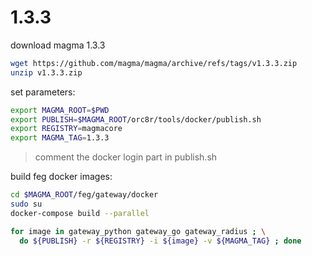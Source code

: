 # 1.3.3

download magma 1.3.3
```bash
wget https://github.com/magma/magma/archive/refs/tags/v1.3.3.zip
unzip v1.3.3.zip
```

set parameters:
```bash
export MAGMA_ROOT=$PWD
export PUBLISH=$MAGMA_ROOT/orc8r/tools/docker/publish.sh
export REGISTRY=magmacore
export MAGMA_TAG=1.3.3
```
> comment the docker login part in publish.sh

build feg docker images:
```bash
cd $MAGMA_ROOT/feg/gateway/docker
sudo su
docker-compose build --parallel

for image in gateway_python gateway_go gateway_radius ; \
  do ${PUBLISH} -r ${REGISTRY} -i ${image} -v ${MAGMA_TAG} ; done
```

